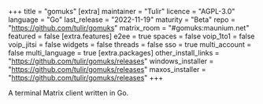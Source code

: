 +++
title = "gomuks"
[extra]
maintainer = "Tulir"
licence = "AGPL-3.0"
language = "Go"
last_release = "2022-11-19"
maturity = "Beta"
repo = "https://github.com/tulir/gomuks"
matrix_room = "#gomuks:maunium.net"
featured = false
[extra.features]
e2ee = true
spaces = false
voip_1to1 = false
voip_jitsi = false
widgets = false
threads = false
sso = true
multi_account = false
multi_language = true
[extra.packages]
other_install_links = "https://github.com/tulir/gomuks/releases"
windows_installer = "https://github.com/tulir/gomuks/releases"
maxos_installer = "https://github.com/tulir/gomuks/releases"
+++

A terminal Matrix client written in Go.
